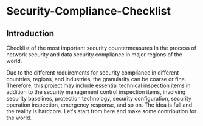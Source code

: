 # Security-Compliance-Checklist

## Introduction

Checklist of the most important security countermeasures In the process of network security and data security compliance in major regions of the world.


Due to the different requirements for security compliance in different countries, regions, and industries, the granularity can be coarse or fine. Therefore, this project may include essential technical inspection items in addition to the security management control inspection items, involving security baselines, protection technology, security configuration, security operation inspection, emergency response, and so on. The idea is full and the reality is hardcore. Let's start from here and make some contribution for the world.
